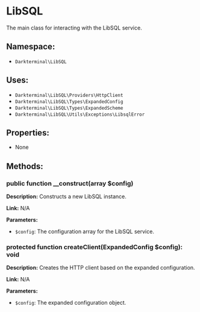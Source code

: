 # LibSQL

The main class for interacting with the LibSQL service.

## Namespace:
- `Darkterminal\LibSQL`

## Uses:
- `Darkterminal\LibSQL\Providers\HttpClient`
- `Darkterminal\LibSQL\Types\ExpandedConfig`
- `Darkterminal\LibSQL\Types\ExpandedScheme`
- `Darkterminal\LibSQL\Utils\Exceptions\LibsqlError`

## Properties:
- None

## Methods:

### public function __construct(array $config)
**Description:** Constructs a new LibSQL instance.

**Link:** N/A

**Parameters:**
- `$config`: The configuration array for the LibSQL service.

### protected function createClient(ExpandedConfig $config): void
**Description:** Creates the HTTP client based on the expanded configuration.

**Link:** N/A

**Parameters:**
- `$config`: The expanded configuration object.
